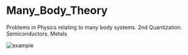 # Many_Body_Theory
Problems in Physics relating to many body systems. 2nd Quantization. Semiconductors. Metals

![example](https://github.com/dcthecook/Many_Body_Theory/assets/66822931/9fc04f1e-77ba-4ef9-bf9d-539f2fb5fcee)
